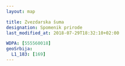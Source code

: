 ```yaml
---
layout: map

title: Zvezdarska šuma
designation: Spomenik prirode
last_modified_at: 2018-07-29T18:32:10+02:00

WDPA: [555560018]
geoSrbija:
  L1_183: [169]
---
```

